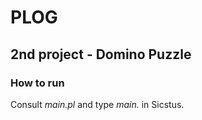 # PLOG

## 2nd project - Domino Puzzle

### How to run
Consult *main.pl* and type *main.* in Sicstus.
